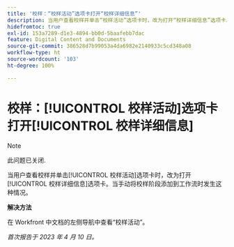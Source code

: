 ```yaml
---
title: '校样：“校样活动”选项卡打开“校样详细信息”'
description: 当用户查看校样并单击“校样活动”选项卡时，改为打开“校样详细信息”选项卡。当手动将校样阶段添加到工作流时发生这种情况。
hidefromtoc: true
exl-id: 153a7289-d1e3-4894-bb0d-5baafebb7dac
feature: Digital Content and Documents
source-git-commit: 386528d7b99053a4da6982e2140933c5cd348a08
workflow-type: ht
source-wordcount: '103'
ht-degree: 100%

---
```


# 校样：[!UICONTROL 校样活动]选项卡打开[!UICONTROL 校样详细信息]

<!--This article is on WF and WFP TOCs-->

<!--Valid issue, live for workaround-->

>[!NOTE]
>
>此问题已关闭.

当用户查看校样并单击[!UICONTROL 校样活动]选项卡时，改为打开[!UICONTROL 校样详细信息]选项卡。当手动将校样阶段添加到工作流时发生这种情况。

**解决方法**

在 Workfront 中文档的左侧导航中查看“校样活动”。

_首次报告于 2023 年 4 月 10 日。_
